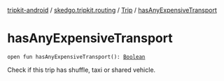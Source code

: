 [tripkit-android](../../index.md) / [skedgo.tripkit.routing](../index.md) / [Trip](index.md) / [hasAnyExpensiveTransport](./has-any-expensive-transport.md)

# hasAnyExpensiveTransport

`open fun hasAnyExpensiveTransport(): `[`Boolean`](https://kotlinlang.org/api/latest/jvm/stdlib/kotlin/-boolean/index.html)

Check if this trip has shuffle, taxi or shared vehicle.

